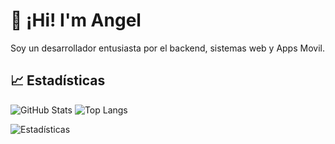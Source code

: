 # 👋 ¡Hi! I'm Angel
Soy un desarrollador entusiasta por el backend, sistemas web y Apps Movil.

## 📈 Estadísticas
![GitHub Stats](https://github-readme-stats.vercel.app/api?username=tu-usuario&show_icons=true&theme=github_dark)
![Top Langs](https://github-readme-stats.vercel.app/api/top-langs/?username=tu-usuario&layout=compact&theme=github_dark)

![Estadísticas](https://github-readme-stats.vercel.app/api?username=TU_USUARIO&show_icons=true&theme=github_dark)


